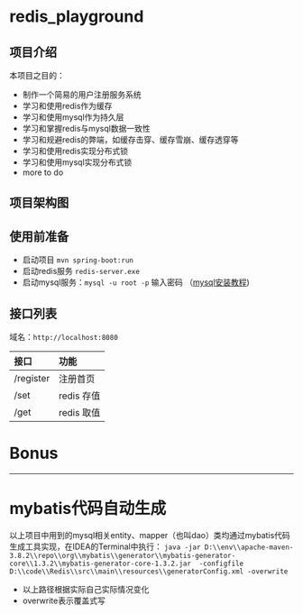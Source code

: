 # redis_playground


## 项目介绍

本项目之目的：

+ 制作一个简易的用户注册服务系统
+ 学习和使用redis作为缓存
+ 学习和使用mysql作为持久层
+ 学习和掌握redis与mysql数据一致性
+ 学习和规避redis的弊端，如缓存击穿、缓存雪崩、缓存透穿等
+ 学习和使用redis实现分布式锁
+ 学习和使用mysql实现分布式锁
+ more to do



## 项目架构图

## 使用前准备
+ 启动项目 `mvn spring-boot:run`
+ 启动redis服务 `redis-server.exe`
+ 启动mysql服务：`mysql -u root -p` 输入密码 （[mysql安装教程](https://www.cnblogs.com/xiaokang01/p/12092160.html))

## 接口列表
域名：`http://localhost:8080`

| 接口 | 功能 |
|:----|:----|
| /register | 注册首页 |
| /set | redis 存值 |
| /get | redis 取值 |



# Bonus

---
# mybatis代码自动生成
以上项目中用到的mysql相关entity、mapper（也叫dao）类均通过mybatis代码生成工具实现，在IDEA的Terminal中执行：
`java -jar D:\\env\\apache-maven-3.8.2\\repo\\org\\mybatis\\generator\\mybatis-generator-core\\1.3.2\\mybatis-generator-core-1.3.2.jar  -configfile D:\\code\\Redis\\src\\main\\resources\\generatorConfig.xml -overwrite`
+ 以上路径根据实际自己实际情况变化
+ overwrite表示覆盖式写